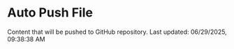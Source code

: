 # Auto Push File

Content that will be pushed to GitHub repository.
Last updated: 06/29/2025, 09:38:38 AM